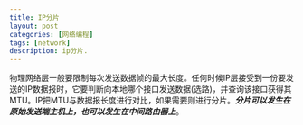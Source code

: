 ```yaml
---
title: IP分片
layout: post
categories: [网络编程]
tags: [network]
description: ip分片.
---
```


物理网络层一般要限制每次发送数据帧的最大长度。任何时候IP层接受到一份要发送的IP数据报时，它要判断向本地哪个接口发送数据(选路)，并查询该接口获得其MTU。IP把MTU与数据报长度进行对比，如果需要则进行分片。***分片可以发生在原始发送端主机上，也可以发生在中间路由器上***。

